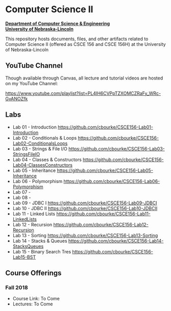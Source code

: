 # Computer Science II
**[Department of Computer Science & Engineering](https://cse.unl.edu)**  
**[University of Nebraska-Lincoln](https://unl.edu)**

This repository hosts documents, files, and other artifacts
related to Computer Science II (offered as CSCE 156 and CSCE 156H) at the University of Nebraska-Lincoln

## YouTube Channel

Though available through Canvas, all lecture and tutorial videos are hosted on my YouTube Channel:

https://www.youtube.com/playlist?list=PL4IH6CVPpTZXOMCZRaFy_WRc-GvANOZfk

## Labs

- Lab 01 - Introduction https://github.com/cbourke/CSCE156-Lab01-Introduction
- Lab 02 - Conditionals & Loops https://github.com/cbourke/CSCE156-Lab02-ConditionalsLoops
- Lab 03 - Strings & File I/O https://github.com/cbourke/CSCE156-Lab03-StringsFileIO
- Lab 04 - Classes & Constructors https://github.com/cbourke/CSCE156-Lab04-ClassesConstructors
- Lab 05 - Inheritance https://github.com/cbourke/CSCE156-Lab05-Inheritance
- Lab 06 - Polymorphism https://github.com/cbourke/CSCE156-Lab06-Polymorphism
- Lab 07 - 
- Lab 08 - 
- Lab 09 - JDBC I https://github.com/cbourke/CSCE156-Lab09-JDBCI
- Lab 10 - JDBC II https://github.com/cbourke/CSCE156-Lab10-JDBCII
- Lab 11 - Linked Lists https://github.com/cbourke/CSCE156-Lab11-LinkedLists
- Lab 12 - Recursion https://github.com/cbourke/CSCE156-Lab12-Recursion
- Lab 13 - Sorting https://github.com/cbourke/CSCE156-Lab13-Sorting
- Lab 14 - Stacks & Queues https://github.com/cbourke/CSCE156-Lab14-StacksQueues
- Lab 15 - Binary Search Tres https://github.com/cbourke/CSCE156-Lab15-BST

## Course Offerings

### Fall 2018 

- Course Link: To Come
- Lectures: To Come
